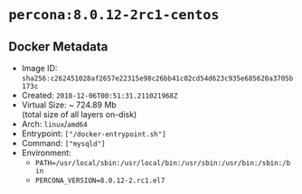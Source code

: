 # `percona:8.0.12-2rc1-centos`

## Docker Metadata

- Image ID: `sha256:c262451028af2657e22315e98c26bb41c02cd54d623c935e685620a3705b173c`
- Created: `2018-12-06T00:51:31.211021968Z`
- Virtual Size: ~ 724.89 Mb  
  (total size of all layers on-disk)
- Arch: `linux`/`amd64`
- Entrypoint: `["/docker-entrypoint.sh"]`
- Command: `["mysqld"]`
- Environment:
  - `PATH=/usr/local/sbin:/usr/local/bin:/usr/sbin:/usr/bin:/sbin:/bin`
  - `PERCONA_VERSION=8.0.12-2.rc1.el7`
